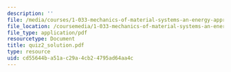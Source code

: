 ```yaml
---
description: ''
file: /media/courses/1-033-mechanics-of-material-systems-an-energy-approach-fall-2003/cd55644ba51ac29a4cb24795ad64aa4c_quiz2_solution.pdf
file_location: /coursemedia/1-033-mechanics-of-material-systems-an-energy-approach-fall-2003/cd55644ba51ac29a4cb24795ad64aa4c_quiz2_solution.pdf
file_type: application/pdf
resourcetype: Document
title: quiz2_solution.pdf
type: resource
uid: cd55644b-a51a-c29a-4cb2-4795ad64aa4c
---
```

